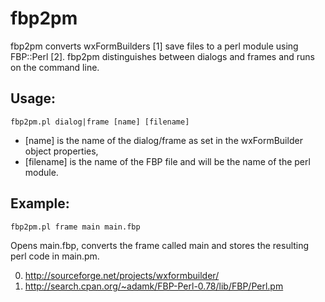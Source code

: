 fbp2pm
======
fbp2pm converts wxFormBuilders [1] save files to a perl module using FBP::Perl [2]. fbp2pm distinguishes between dialogs and frames and runs on the command line.

Usage:
------
```
fbp2pm.pl dialog|frame [name] [filename]
```

* [name] is the name of the dialog/frame as set in the wxFormBuilder object properties,
* [filename] is the name of the FBP file and will be the name of the perl module.

Example:
--------
```
fbp2pm.pl frame main main.fbp
```

Opens main.fbp, converts the frame called main and stores the resulting perl code in main.pm.


0. http://sourceforge.net/projects/wxformbuilder/
0. http://search.cpan.org/~adamk/FBP-Perl-0.78/lib/FBP/Perl.pm
